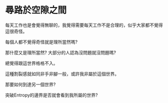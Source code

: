 # 尋路於空隙之間

每天工作也是會覺得無聊的，我覺得需要每天工作不是合理的，似乎大家都不覺得這很奇怪。  

每個人都不覺得奇怪就是理所當然嗎?  

那什麼又是理所當然? 大部分的人認為沒問題就沒問題嗎?  

總覺得跟這世界格格不入。  

這種割裂感就如同非手非腳一般，或許我非屬於這個世界。  

那要如何到達另一個世界?  

突破Entropy的邊界是否就會看到我所屬的世界?  
